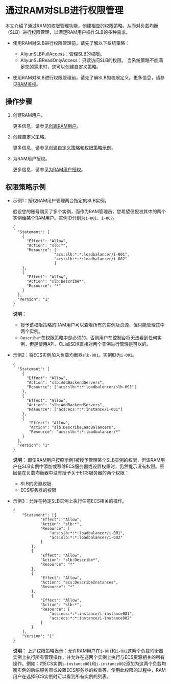 # 通过RAM对SLB进行权限管理

本文介绍了通过RAM的权限管理功能，创建相应的权限策略，从而对负载均衡（SLB）进行权限管理，以满足RAM用户操作SLB的多种需求。

-   使用RAM对SLB进行权限管理前，请先了解以下系统策略：

    -   AliyunSLBFullAccess：管理SLB的权限。
    -   AliyunSLBReadOnlyAccess：只读访问SLB的权限。
    当系统策略不能满足您的需求时，您可以创建自定义策略。

-   使用RAM对SLB进行权限管理前，请先了解SLB的权限定义。更多信息，请参见[RAM鉴权](/cn.zh-CN/传统型负载均衡CLB/CLB开发指南/API参考/RAM鉴权.md)。

## 操作步骤

1.  创建RAM用户。

    更多信息，请参见[创建RAM用户](/cn.zh-CN/用户管理/基本操作/创建RAM用户.md)。

2.  创建自定义策略。

    更多信息，请参见[创建自定义策略](/cn.zh-CN/权限策略管理/自定义策略/创建自定义策略.md)和[权限策略示例](#section_hwy_ypl_5gb)。

3.  为RAM用户授权。

    更多信息，请参见[为RAM用户授权](/cn.zh-CN/用户管理/授权管理/为RAM用户授权.md)。


## 权限策略示例

-   示例1：授权RAM用户管理两台指定的SLB实例。

    假设您的账号购买了多个实例，而作为RAM管理员，您希望仅授权其中的两个实例给某个RAM用户。实例ID分别为`i-001`、`i-002`。

    ```
    {
      "Statement": [
        {
          "Effect": "Allow",
          "Action": "slb:*",
          "Resource": [
                      "acs:slb:*:*:loadbalancer/i-001",
                      "acs:slb:*:*:loadbalancer/i-002"
                      ]
        },
        {
          "Effect": "Allow",
          "Action": "slb:Describe*",
          "Resource": "*"
        }
      ],
      "Version": "1"
    }
    ```

    **说明：**

    -   授予该权限策略的RAM用户可以查看所有的实例及资源，但只能管理其中两个实例。
    -   `Describe*`在权限策略中是必须的，否则用户在控制台将无法看到任何实例，但是使用API、CLI或SDK直接对两个实例进行管理是可以的。
-   示例2：将ECS实例加入负载均衡器`slb-001`。实例ID为`i-001`。

    ```
    {
      "Statement": [
        {
          "Effect": "Allow",
          "Action": "slb:AddBackendServers",
          "Resource": ["acs:slb:*:*:loadbalancer/slb-001"]
        },
        {
          "Effect": "Allow",
          "Action": "slb:AddBackendServers",
          "Resource": ["acs:ecs:*:*:instance/i-001"]
        },
        {
           "Effect": "Allow",
           "Action": "slb:DescribeLoadBalancers",
           "Resource": "acs:slb:*:*:loadbalancer/*"
        }
      ],
      "Version": "1"
    }
    ```

    **说明：** 即使RAM用户按照示例1被授予管理某个SLB实例的权限，但该RAM用户在SLB实例中添加或移除ECS服务器或设置权重时，仍然提示没有权限。原因是在负载均衡器中没有授予关于ECS服务器的两个权限：

    -   SLB的资源权限
    -   ECS服务器的权限
-   示例3：允许在特定SLB实例上执行任意ECS相关的操作。

    ```
    {
        "Statement": [{
                "Effect": "Allow",
                "Action": "slb:*",
                "Resource": [
                    "acs:slb:*:*:loadbalancer/i-001",
                    "acs:slb:*:*:loadbalancer/i-002"
                ]
            },
            {
                "Effect": "Allow",
                "Action": "slb:Describe*",
                "Resource": "*"
            },
            {
                "Effect": "Allow",
                "Action": "ecs:DescribeInstances",
                "Resource": "*"
            },
            {
                "Effect": "Allow",
                "Action": "slb:*",
                "Resource": [
                    "acs:ecs:*:*:instance/i-instance001",
                    "acs:ecs:*:*:instance/i-instance002"
                ]
            }
        ],
        "Version": "1"
    }
    ```

    **说明：** 上述权限策略表示：允许RAM用户在`i-001`和`i-002`这两个负载均衡器实例上执行所有管理操作，并允许在这两个实例上执行与ECS资源相关的所有操作。例如：将ECS实例`i-instance001`和`i-instance002`添加为这两个负载均衡实例的后端服务器或设置ECS服务器的权重等。使用此权限的过程中，RAM用户在选择ECS实例时可以看到所有实例的列表。


